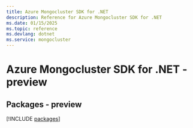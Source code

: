 ```yaml
---
title: Azure Mongocluster SDK for .NET
description: Reference for Azure Mongocluster SDK for .NET
ms.date: 01/15/2025
ms.topic: reference
ms.devlang: dotnet
ms.service: mongocluster
---
```

# Azure Mongocluster SDK for .NET - preview
## Packages - preview
[!INCLUDE [packages](mongocluster-index.md)]